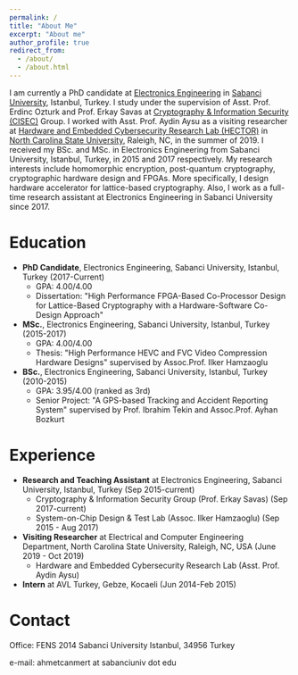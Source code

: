 ```yaml
---
permalink: /
title: "About Me"
excerpt: "About me"
author_profile: true
redirect_from:
  - /about/
  - /about.html
---
```


I am currently a PhD candidate at [Electronics Engineering](https://ee.sabanciuniv.edu/en) in [Sabanci University](https://www.sabanciuniv.edu/en), Istanbul, Turkey. I study under the supervision of Asst. Prof. Erdinc Ozturk and Prof. Erkay Savas at [Cryptography & Information Security (CISEC)](https://cisec.sabanciuniv.edu/) Group. I worked with Asst. Prof. Aydin Aysu as a visiting researcher at [Hardware and Embedded Cybersecurity Research Lab (HECTOR)](https://research.ece.ncsu.edu/aaysu/) in [North Carolina State University](https://www.ncsu.edu/), Raleigh, NC, in the summer of 2019. I received my BSc. and MSc. in Electronics Engineering from Sabanci University, Istanbul, Turkey, in 2015 and 2017 respectively. My research interests include homomorphic encryption, post-quantum cryptography, cryptographic hardware design and FPGAs. More specifically, I design hardware accelerator for lattice-based cryptography. Also, I work as a full-time research assistant at Electronics Engineering in Sabanci University since 2017.


Education
======
* <b>PhD Candidate</b>, Electronics Engineering, Sabanci University, Istanbul, Turkey (2017-Current)
  * GPA: 4.00/4.00
  * Dissertation: "<it>High Performance FPGA-Based Co-Processor Design for Lattice-Based Cryptography with a Hardware-Software Co-Design Approach</it>"
* <b>MSc.</b>, Electronics Engineering, Sabanci University, Istanbul, Turkey (2015-2017)
  * GPA: 4.00/4.00
  * Thesis: "<it>High Performance HEVC and FVC Video Compression Hardware Designs</it>" supervised by Assoc.Prof. Ilker Hamzaoglu
* <b>BSc.</b>, Electronics Engineering, Sabanci University, Istanbul, Turkey (2010-2015)
  * GPA: 3.95/4.00 (ranked as 3rd)
  * Senior Project: "<it>A GPS-based Tracking and Accident Reporting System</it>" supervised by Prof. Ibrahim Tekin and Assoc.Prof. Ayhan Bozkurt


Experience
======
* <b>Research and Teaching Assistant</b> at Electronics Engineering, Sabanci University, Istanbul, Turkey (Sep 2015-current)
  * Cryptography & Information Security Group (Prof. Erkay Savas) (Sep 2017-current)
  * System-on-Chip Design & Test Lab (Assoc. Ilker Hamzaoglu) (Sep 2015 - Aug 2017)
* <b>Visiting Researcher</b> at Electrical and Computer Engineering Department, North Carolina State University, Raleigh, NC, USA (June 2019 - Oct 2019)
  * Hardware and Embedded Cybersecurity Research Lab (Asst. Prof. Aydin Aysu)
* <b>Intern</b> at AVL Turkey, Gebze, Kocaeli (Jun 2014-Feb 2015)
  

Contact
======
Office: FENS 2014
Sabanci University
Istanbul, 34956
Turkey

e-mail: ahmetcanmert at sabanciuniv dot edu
